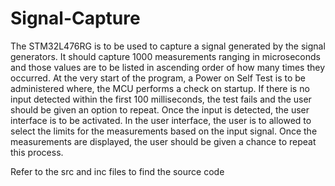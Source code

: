 # Signal-Capture

The STM32L476RG is to be used to capture a signal generated by the signal generators. It should capture 1000 measurements ranging in microseconds and those values are to be listed in ascending order of how many times they occurred.
At the very start of the program, a Power on Self Test is to be administered where, the MCU performs a check on startup. If there is no input detected within the first 100 milliseconds, the test fails and the user should be given an option to repeat. Once the input is detected, the user interface is to be activated.
In the user interface, the user is to allowed to select the limits for the measurements based on the input signal. Once the measurements are displayed, the user should be given a chance to repeat this process.

Refer to the src and inc files to find the source code
